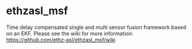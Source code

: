 ethzasl_msf
=====================

Time delay compensated single and multi sensor fusion framework based on an EKF.
Please see the wiki for more information: https://github.com/ethz-asl/ethzasl_msf/wiki
